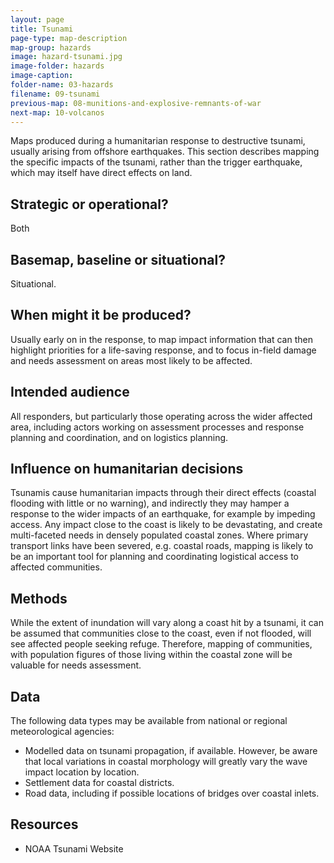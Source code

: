 ```yaml
---
layout: page
title: Tsunami
page-type: map-description
map-group: hazards
image: hazard-tsunami.jpg
image-folder: hazards
image-caption: 
folder-name: 03-hazards
filename: 09-tsunami
previous-map: 08-munitions-and-explosive-remnants-of-war
next-map: 10-volcanos
---
```


Maps produced during a humanitarian response to destructive tsunami, usually arising from offshore earthquakes. This section describes mapping the specific impacts of the tsunami, rather than the trigger earthquake, which may itself have direct effects on land.

## Strategic or operational?

Both

## Basemap, baseline or situational?

Situational.

## When might it be produced?

Usually early on in the response, to map impact information that can then highlight priorities for a life-saving response, and to focus in-field damage and needs assessment on areas most likely to be affected.

## Intended audience

All responders, but particularly those operating across the wider affected area, including actors working on assessment processes and response planning and coordination, and on logistics planning.

## Influence on humanitarian decisions

Tsunamis cause humanitarian impacts through their direct effects \(coastal flooding with little or no warning\), and indirectly they may hamper a response to the wider impacts of an earthquake, for example by impeding access. Any impact close to the coast is likely to be devastating, and create multi-faceted needs in densely populated coastal zones. Where primary transport links have been severed, e.g. coastal roads, mapping is likely to be an important tool for planning and coordinating logistical access to affected communities.

## Methods

While the extent of inundation will vary along a coast hit by a tsunami, it can be assumed that communities close to the coast, even if not flooded, will see affected people seeking refuge. Therefore, mapping of communities, with population figures of those living within the coastal zone will be valuable for needs assessment.

## Data

The following data types may be available from national or regional meteorological agencies:
* Modelled data on tsunami propagation, if available. However, be aware that local variations in coastal morphology will greatly vary the wave impact location by location.
* Settlement data for coastal districts.
* Road data, including if possible locations of bridges over coastal inlets.

## Resources

* NOAA Tsunami Website

